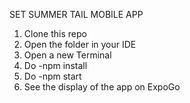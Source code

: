 SET SUMMER TAIL MOBILE APP

1. Clone this repo
2. Open the folder in your IDE
3. Open a new Terminal
4. Do -npm install
5. Do -npm start
6. See the display of the app on ExpoGo
